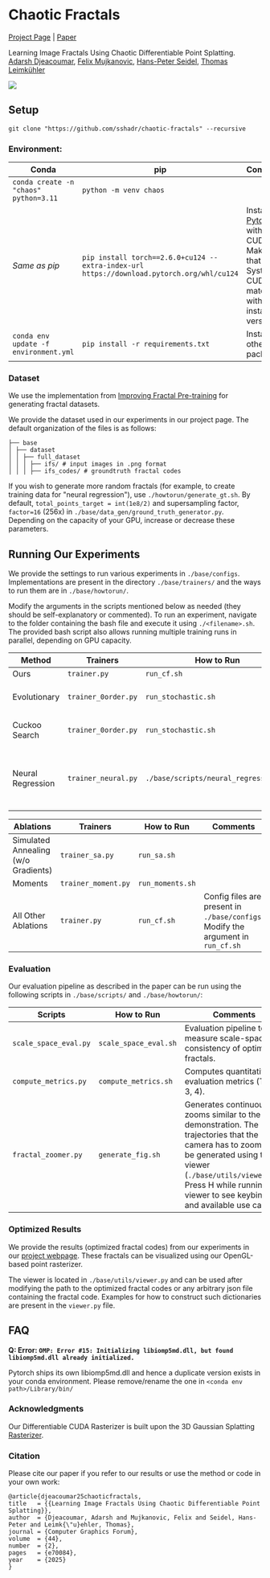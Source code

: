 # Chaotic Fractals
[Project Page](https://chaotic-fractals.mpi-inf.mpg.de/) | [Paper](https://chaotic-fractals.mpi-inf.mpg.de/Chaotic_Fractals.pdf) 

Learning Image Fractals Using Chaotic Differentiable Point Splatting.\
[Adarsh Djeacoumar](https://scholar.google.com/citations?user=3oeUgGEAAAAJ&hl=en), [Felix Mujkanovic](https://people.mpi-inf.mpg.de/~fmujkano/), [Hans-Peter Seidel](https://people.mpi-inf.mpg.de/~hpseidel/), [Thomas Leimkühler](https://people.mpi-inf.mpg.de/~tleimkue/)

![](teaser.jpg)

## Setup
```
git clone "https://github.com/sshadr/chaotic-fractals" --recursive
```

### Environment:

| Conda | pip | Comments |
|------|------|------|
| ```conda create -n "chaos" python=3.11``` | ```python -m venv chaos``` |
| *Same as pip* |`pip install torch==2.6.0+cu124 --extra-index-url https://download.pytorch.org/whl/cu124`| Install [Pytorch](https://pytorch.org/get-started/locally/) with CUDA. Make sure that the System CUDA matches with the installation version. |
|`conda env update -f environment.yml`| `pip install -r requirements.txt`| Install all other packages |

### Dataset
We use the implementation from [Improving Fractal Pre-training](https://github.com/catalys1/fractal-pretraining) for generating fractal datasets.

We provide the dataset used in our experiments in our project page. The default organization of the files is as follows:

```
├── base
│ ├── dataset
│ │ ├── full_dataset
│ │ │ ├── ifs/ # input images in .png format
│ │ │ ├── ifs_codes/ # groundtruth fractal codes
```
If you wish to generate more random fractals (for example, to create training data for "neural regression"), use `./howtorun/generate_gt.sh`. By default, `total_points_target = int(1e8/2)` and supersampling factor, `factor=16` (256x) in `./base/data_gen/ground_truth_generator.py`. Depending on the capacity of your GPU, increase or decrease these parameters.

## Running Our Experiments

We provide the settings to run various experiments in `./base/configs`. Implementations are present in the directory `./base/trainers/` and the ways to run them are in `./base/howtorun/`.

Modify the arguments in the scripts mentioned below as needed (they should be self-explanatory or commented). To run an experiment, navigate to the folder containing the bash file and execute it using `./<filename>.sh`. The provided bash script also allows running multiple training runs in parallel, depending on GPU capacity.

| Method | **Trainers** | **How to Run** | Comments |
|------|------|----------|----------|
| Ours | `trainer.py` | `run_cf.sh`|
| Evolutionary | `trainer_0order.py` | `run_stochastic.sh`| Refer to comments in .sh |
| Cuckoo Search | `trainer_0order.py` | `run_stochastic.sh`| Refer to comments in .sh |
| Neural Regression | `trainer_neural.py` | `./base/scripts/neural_regression.py`  | training and evaluation paths have to be updated. |


| Ablations | **Trainers** | **How to Run** | Comments |
|------|------|----------|---------|
| Simulated Annealing (w/o Gradients) | `trainer_sa.py` | `run_sa.sh`|
| Moments | `trainer_moment.py` | `run_moments.sh`|
|All Other Ablations | `trainer.py` | `run_cf.sh`| Config files are present in `./base/configs`. Modify the argument in `run_cf.sh`|

### Evaluation
Our evaluation pipeline as described in the paper can be run using the following scripts in `./base/scripts/` and `./base/howtorun/`:

| Scripts | How to Run | Comments |
|------|----------|---------|
| `scale_space_eval.py` | `scale_space_eval.sh` | Evaluation pipeline to measure scale-space consistency of optimized fractals. |
| `compute_metrics.py` | `compute_metrics.sh` | Computes quantitative evaluation metrics (Tab. 3, 4). |
| `fractal_zoomer.py` | `generate_fig.sh` | Generates continuous zooms similar to the video demonstration. The trajectories that the camera has to zoom can be generated using the viewer (`./base/utils/viewer.py`). Press H while running the viewer to see keybindings and available use cases.|

### Optimized Results
We provide the results (optimized fractal codes) from our experiments in our [project webpage](https://chaotic-fractals.mpi-inf.mpg.de/). These fractals can be visualized using our OpenGL-based point rasterizer.

The viewer is located in `./base/utils/viewer.py` and can be used after modifying the path to the optimized fractal codes or any arbitrary json file containing the fractal code. Examples for how to construct such dictionaries are present in the `viewer.py` file.

## FAQ
<a id="q4"></a>
**Q: Error: `OMP: Error #15: Initializing libiomp5md.dll, but found libiomp5md.dll already initialized.`**

Pytorch ships its own libiomp5md.dll and hence a duplicate version exists in your conda environment. Please remove/rename the one in `<conda env path>/Library/bin/`

### Acknowledgments
Our Differentiable CUDA Rasterizer is built upon the 3D Gaussian Splatting [Rasterizer](https://github.com/graphdeco-inria/diff-gaussian-rasterization). 

### Citation
Please cite our paper if you refer to our results or use the method or code in your own work:

    
    @article{djeacoumar25chaoticfractals,
    title   = {{Learning Image Fractals Using Chaotic Differentiable Point Splatting}},
    author  = {Djeacoumar, Adarsh and Mujkanovic, Felix and Seidel, Hans-Peter and Leimk{\"u}ehler, Thomas},
    journal = {Computer Graphics Forum},
    volume  = {44},
    number  = {2},
    pages   = {e70084},
    year    = {2025}
    }
            

